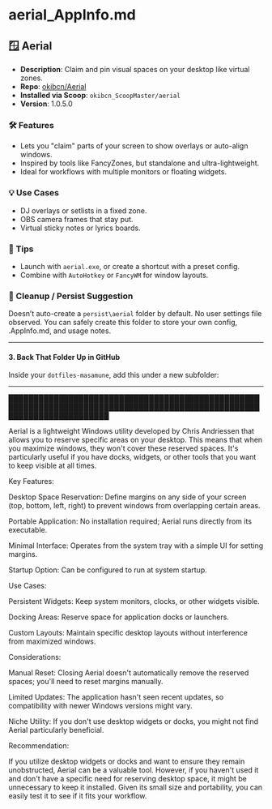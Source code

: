 # aerial_AppInfo.md

## 🪟 Aerial

- **Description**: Claim and pin visual spaces on your desktop like virtual zones.
- **Repo**: [okibcn/Aerial](https://github.com/okibcn/Aerial)
- **Installed via Scoop**: `okibcn_ScoopMaster/aerial`
- **Version**: 1.0.5.0

### 🛠️ Features
- Lets you "claim" parts of your screen to show overlays or auto-align windows.
- Inspired by tools like FancyZones, but standalone and ultra-lightweight.
- Ideal for workflows with multiple monitors or floating widgets.

### 💡 Use Cases
- DJ overlays or setlists in a fixed zone.
- OBS camera frames that stay put.
- Virtual sticky notes or lyrics boards.

### 🧠 Tips
- Launch with `aerial.exe`, or create a shortcut with a preset config.
- Combine with `AutoHotkey` or `FancyWM` for window layouts.

### 🧹 Cleanup / Persist Suggestion
Doesn’t auto-create a `persist\aerial` folder by default. No user settings file observed. You can safely create this folder to store your own config, .AppInfo.md, and usage notes.

---

#### **3. Back That Folder Up in GitHub**
Inside your `dotfiles-masamune`, add this under a new subfolder:

---

████████████████████████████████████████████████████████████████████████████████████████████████████████████████████████


Aerial is a lightweight Windows utility developed by Chris Andriessen that allows you to reserve specific areas on your desktop. This means that when you maximize windows, they won't cover these reserved spaces. It's particularly useful if you have docks, widgets, or other tools that you want to keep visible at all times. 

Key Features:

Desktop Space Reservation: Define margins on any side of your screen (top, bottom, left, right) to prevent windows from overlapping certain areas.

Portable Application: No installation required; Aerial runs directly from its executable.

Minimal Interface: Operates from the system tray with a simple UI for setting margins.

Startup Option: Can be configured to run at system startup.

Use Cases:

Persistent Widgets: Keep system monitors, clocks, or other widgets visible.

Docking Areas: Reserve space for application docks or launchers.

Custom Layouts: Maintain specific desktop layouts without interference from maximized windows.


Considerations:

Manual Reset: Closing Aerial doesn't automatically remove the reserved spaces; you'll need to reset margins manually.

Limited Updates: The application hasn't seen recent updates, so compatibility with newer Windows versions might vary.

Niche Utility: If you don't use desktop widgets or docks, you might not find Aerial particularly beneficial.

Recommendation:

If you utilize desktop widgets or docks and want to ensure they remain unobstructed, Aerial can be a valuable tool. However, if you haven't used it and don't have a specific need for reserving desktop space, it might be unnecessary to keep it installed. Given its small size and portability, you can easily test it to see if it fits your workflow.